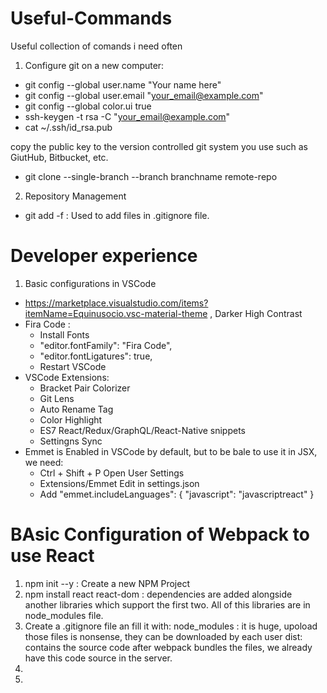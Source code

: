 # Useful-Commands
Useful collection of comands i need often

1. Configure git on a new computer:
- git config --global user.name "Your name here"
- git config --global user.email "your_email@example.com"
- git config --global color.ui true
- ssh-keygen -t rsa -C "your_email@example.com"
- cat ~/.ssh/id_rsa.pub

copy the public key to the version controlled git system you use such as GiutHub, Bitbucket, etc.

- git clone --single-branch --branch branchname remote-repo

2. Repository Management
- git add -f : Used to add files in .gitignore file.

# Developer experience

1. Basic configurations in VSCode
- https://marketplace.visualstudio.com/items?itemName=Equinusocio.vsc-material-theme , Darker High Contrast
- Fira Code : 
  - Install Fonts
  - "editor.fontFamily": "Fira Code",
  - "editor.fontLigatures": true,
  - Restart VSCode
- VSCode Extensions:
  - Bracket Pair Colorizer
  - Git Lens
  - Auto Rename Tag
  - Color Highlight
  - ES7 React/Redux/GraphQL/React-Native snippets
  - Settingns Sync
 - Emmet is Enabled in VSCode by default, but to be bale to use it in JSX, we need:
    - Ctrl + Shift + P  Open User Settings
    - Extensions/Emmet  Edit in settings.json
    - Add
        "emmet.includeLanguages": {
        "javascript": "javascriptreact"
    }
    
# BAsic Configuration of Webpack to use React
    
1. npm init --y : Create a new NPM Project
2. npm install react react-dom : dependencies are added alongside another libraries which support the first two. All of this libraries are in node_modules file.
3. Create a .gitignore file an fill it with:
node_modules : it is huge, upoload those files is nonsense, they can be downloaded by each user
dist: contains the source code after webpack bundles the files, we already have this code source in the server.
4. 
3. 
